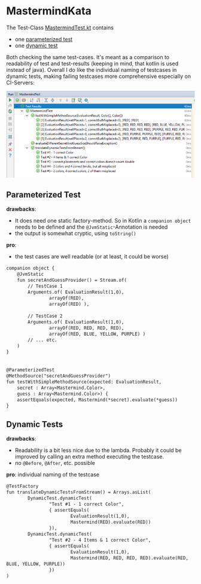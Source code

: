 # MastermindKata

The Test-Class [MastermindTest.kt](src/test/kotlin/org/swk/mastermind/MastermindTest.kt) contains

- one [parameterized test](http://junit.org/junit5/docs/current/user-guide/#writing-tests-parameterized-tests)
- one [dynamic test](http://junit.org/junit5/docs/current/user-guide/#writing-tests-dynamic-tests)

Both checking the same test-cases. It's meant as a comparison to readability of test and test-results (keeping in mind, that kotlin is used instead of java). Overall I do like the individual naming of testcases in dynamic tests, making failing testcases more comprehensive especially on CI-Servers:

![TestRunScreenshoot](TestRunSnapshot.PNG)

## Parameterized Test

**drawbacks**: 

- It does need one static factory-method. So in Kotlin a `companion object` needs to be defined and the `@JvmStatic`-Annotation is needed
- the output is somewhat cryptic, using `toString()`

**pro**: 

- the test cases are well readable (or at least, it could be worse)

```
companion object {
    @JvmStatic
    fun secretAndGuessProvider() = Stream.of(
        // TestCase 1
        Arguments.of( EvaluationResult(1,0),
                arrayOf(RED),
                arrayOf(RED) ),

        // TestCase 2
        Arguments.of( EvaluationResult(1,0),
                arrayOf(RED, RED, RED, RED),
                arrayOf(RED, BLUE, YELLOW, PURPLE) ) 
        // ... etc.
    )
}


@ParameterizedTest
@MethodSource("secretAndGuessProvider")
fun testWithSimpleMethodSource(expected: EvaluationResult, 
	secret : Array<Mastermind.Color>, 
	guess : Array<Mastermind.Color>) {
    assertEquals(expected, Mastermind(*secret).evaluate(*guess))
}

```

## Dynamic Tests
**drawbacks**: 

- Readability is a bit less nice due to the lambda. Probably it could be improved by calling an extra method executing the testcase.
- no `@Before`, `@After`, etc. possible

**pro**: individual naming of the testcase

```
@TestFactory
fun translateDynamicTestsFromStream() = Arrays.asList(
        DynamicTest.dynamicTest(
                "Test #1 - 1 correct Color",
                { assertEquals(
                        EvaluationResult(1,0),
                        Mastermind(RED).evaluate(RED))
                }),
        DynamicTest.dynamicTest(
                "Test #2 - 4 Items & 1 correct Color",
                { assertEquals(
                        EvaluationResult(1,0),
                        Mastermind(RED, RED, RED, RED).evaluate(RED, BLUE, YELLOW, PURPLE))
                })
)
```


